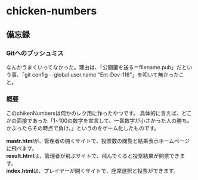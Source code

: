 # chicken-numbers

## 備忘録

### Gitへのプッシュミス
なんかうまくいってなかった。理由は、「公開鍵を送る＝filename.pub」だという事、「git config --global user.name "Ent-Dev-116"」を叩いて無かったこと。

### 概要
このchikenNumbersは何かのレク用に作ったやつです。
具体的に言えば、どこかの面接であった「1~100の数字を宣言して、一番数字が小さかった人の勝ち。かぶったらその時点で負け。」というのをゲーム化したものです。

**mastr.html**が、管理者の開くサイトで、投票数の閲覧と結果表示ホームページに飛べます。\
**result.html**は、管理者が飛ぶサイトで、飛んでくると投票結果が開票できます。\
**index.html**は、プレイヤーが開くサイトで、座席選択と投票ができます。
